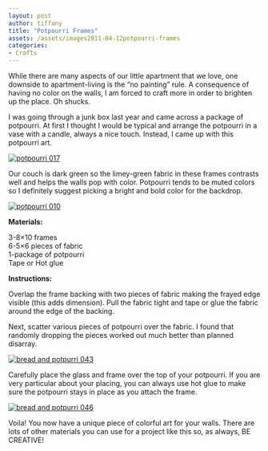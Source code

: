 ```yaml
---
layout: post
author: tiffany
title: "Potpourri Frames"
assets: /assets/images2011-04-12potpourri-frames
categories: 
- Crafts
---
```


While there are many aspects of our little apartment that we love, one downside to apartment-living is the “no painting” rule. A consequence of having no color on the walls, I am forced to craft more in order to brighten up the place. Oh shucks.

I was going through a junk box last year and came across a package of potpourri. At first I thought I would be typical and arrange the potpourri in a vase with a candle, always a nice touch. Instead, I came up with this potpourri art.

[![](jekyll_uploads/2011/04/potpourri-017-325x243.jpg "potpourri 017")](http://www.sweetpeonies.com/2011/04/potpourri-frames/potpourri-017/)

Our couch is dark green so the limey-green fabric in these frames contrasts well and helps the walls pop with color. Potpourri tends to be muted colors so I definitely suggest picking a bright and bold color for the backdrop.

[![](jekyll_uploads/2011/04/potpourri-010-325x243.jpg "potpourri 010")](http://www.sweetpeonies.com/2011/04/potpourri-frames/potpourri-010/)

**Materials:**

3-8×10 frames  
6-5×6 pieces of fabric  
1-package of potpourri  
Tape or Hot glue

**Instructions:**

Overlap the frame backing with two pieces of fabric making the frayed edge visible (this adds dimension). Pull the fabric tight and tape or glue the fabric around the edge of the backing.

Next, scatter various pieces of potpourri over the fabric. I found that randomly dropping the pieces worked out much better than planned disarray.

[![](jekyll_uploads/2011/04/bread-and-potpurri-043-325x243.jpg "bread and potpurri 043")](http://www.sweetpeonies.com/2011/04/potpourri-frames/bread-and-potpurri-043/)

Carefully place the glass and frame over the top of your potpourri. If you are very particular about your placing, you can always use hot glue to make sure the potpourri stays in place as you attach the frame.

[![](jekyll_uploads/2011/04/bread-and-potpurri-046-325x250.jpg "bread and potpurri 046")](http://www.sweetpeonies.com/2011/04/potpourri-frames/bread-and-potpurri-046/)

Voila! You now have a unique piece of colorful art for your walls. There are lots of other materials you can use for a project like this so, as always, BE CREATIVE!
